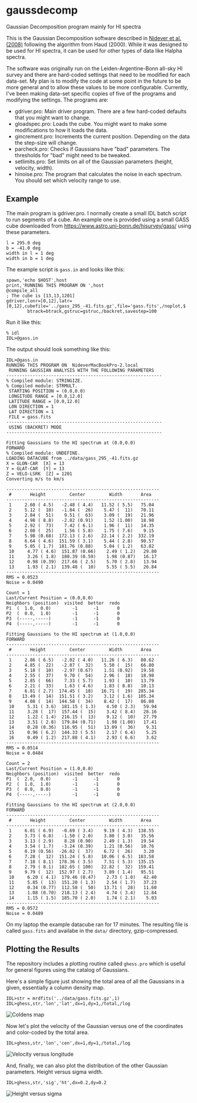# gaussdecomp
Gaussian Decomposition program mainly for HI spectra

This is the Gaussian Decomposition software described in [Nidever et al. (2008)](https://ui.adsabs.harvard.edu/abs/2008ApJ...679..432N/abstract) following the algorithm from Haud (2000).  While it was designed to be used for HI spectra, it can be used for other types of data like Halpha spectra.

The software was originally run on the Leiden-Argentine-Bonn all-sky HI survey and there are hard-coded settings that need to be modified for each data-set.  My plan is to modify the code at some point in the future to be more general and to allow these values to be more configurable.  Currently, I've been making data-set specific copies of five of the programs and modifying the settings.  The programs are:
- gdriver.pro: Main driver program.  There are a few hard-coded defaults that you might want to change.
- gloadspec.pro: Loads the cube.  You might want to make some modifications to how it loads the data.
- gincrement.pro: Increments the current position.  Depending on the data the step-size will change.
- parcheck.pro: Checks if Gaussians have "bad" parameters.  The thresholds for "bad" might need to be tweaked.
- setlimits.pro: Set limits on all of the Gaussian parameters (height, velocity, width). 
- hinoise.pro: The program that calculates the noise in each spectrum.  You should set which velocity range to use.


## Example

The main program is gdriver.pro.  I normally create a small IDL batch script to run segments of a cube.  An example one is provided using a small GASS cube downloaded from https://www.astro.uni-bonn.de/hisurvey/gass/ using these parameters.

```
l = 295.0 deg
b = -41.0 deg
width in l = 1 deg
width in b = 1 deg
```

The example script is `gass.in` and looks like this:

```
spawn,'echo $HOST',host
print,'RUNNING THIS PROGRAM ON ',host
@compile_all
; The cube is [13,13,1201]
gdriver,lonr=[0,12],latr=[0,12],cubefile='../gass_295_-41.fits.gz',file='gass.fits',/noplot,$
        btrack=btrack,gstruc=gstruc,/backret,savestep=100
```

Run it like this:

```
% idl
IDL>@gass.in
```

The output should look something like this:

```
IDL>@gass.in
RUNNING THIS PROGRAM ON  NideverMacBookPro-2.local
 RUNNING GAUSSIAN ANALYSIS WITH THE FOLLOWING PARAMETERS
-----------------------------------------------------------
% Compiled module: STRINGIZE.
% Compiled module: STRMULT.
 STARTING POSITION = (0.0,0.0)
 LONGITUDE RANGE = [0.0,12.0]
 LATITUDE RANGE = [0.0,12.0]
 LON DIRECTION = 1
 LAT DIRECTION = 1
 FILE = gass.fits
-----------------------------------------------------------
 USING (BACKRET) MODE
-----------------------------------------------------------

Fitting Gaussians to the HI spectrum at (0.0,0.0)
FORWARD
% Compiled module: UNDEFINE.
LOADING DATACUBE from ../data/gass_295_-41.fits.gz
X = GLON-CAR  [X] = 13
Y = GLAT-CAR  [Y] = 13
Z = VELO-LSRK  [Z] = 1201
Converting m/s to km/s

----------------------------------------------------------
 #       Height         Center         Width       Area
----------------------------------------------------------
 1     2.60 ( 4.5)   -2.48 ( 4.4)   11.52 ( 5.5)   75.04
 2     5.12 (  18)   -1.84 (  26)    5.47 (  11)   70.11
 3     2.84 (  51)    9.51 (  63)    3.09 (  19)   21.96
 4     4.98 ( 8.8)   -2.82 (0.91)    1.52 (1.00)   18.98
 5     2.92 (  73)    7.42 ( 6.1)    1.96 (  11)   14.35
 6     2.08 (  25)    1.56 ( 5.8)    1.75 ( 7.6)    9.15
 7     5.98 (0.68)  172.13 ( 2.6)   22.14 ( 2.2)  332.19
 8     6.64 ( 4.6)  151.59 ( 3.1)    5.44 ( 2.8)   90.57
 9     5.05 ( 1.7)  181.76 (0.88)    5.04 ( 1.2)   63.82
 10     4.77 ( 4.6)  151.87 (0.66)    2.49 ( 1.2)   29.80
 11     3.26 ( 1.8)  180.39 (0.59)    1.98 (0.87)   16.17
 12     0.98 (0.39)  217.66 ( 2.5)    5.70 ( 2.8)   13.94
 13     1.93 ( 2.1)  139.48 (  10)    5.55 ( 5.5)   26.84
----------------------------------------------------------
RMS = 0.0523
Noise = 0.0490

Count = 1
Last/Current Position = (0.0,0.0)
Neighbors (position)  visited  better  redo
P1  (  1.0,  0.0)        -1      -1       0
P2  (  0.0,  1.0)        -1      -1       0
P3  (-----,-----)        -1      -1       0
P4  (-----,-----)        -1      -1       0

Fitting Gaussians to the HI spectrum at (1.0,0.0)
FORWARD
----------------------------------------------------------
 #       Height         Center         Width       Area
----------------------------------------------------------
 1     2.86 ( 6.5)   -2.02 ( 4.0)   11.26 ( 6.3)   80.62
 2     4.85 (  22)   -2.07 (  32)    5.50 (  15)   66.80
 3     5.18 (  10)   -2.97 (0.67)    1.51 (0.92)   19.58
 4     2.55 (  37)    9.70 (  54)    2.96 (  18)   18.98
 5     2.85 (  66)    7.33 ( 5.7)    1.93 (  10)   13.79
 6     2.21 (  33)    1.63 ( 4.6)    1.83 ( 8.8)   10.13
 7     6.81 ( 2.7)  174.45 (  18)   16.71 (  19)  285.34
 8    13.49 (  14)  151.51 ( 3.2)    3.12 ( 1.6)  105.34
 9     4.08 (  14)  144.58 (  34)    8.42 (  17)   86.08
 10     5.31 ( 3.6)  181.15 ( 1.3)    4.50 ( 2.3)   59.94
 11     3.28 (  17)  157.44 (  15)    3.42 ( 8.4)   28.16
 12     1.22 ( 1.4)  216.15 (  13)    9.12 (  10)   27.79
 13     3.51 ( 2.8)  179.84 (0.71)    1.98 (1.00)   17.41
 14     0.28 (0.36)  116.95 (  51)   13.09 (  36)    9.31
 15     0.96 ( 6.2)  144.33 ( 5.5)    2.17 ( 6.4)    5.25
 16     0.49 ( 1.2)  217.88 ( 4.1)    2.93 ( 6.6)    3.62
----------------------------------------------------------
RMS = 0.0514
Noise = 0.0484

Count = 2
Last/Current Position = (1.0,0.0)
Neighbors (position)  visited  better  redo
P1  (  2.0,  0.0)        -1      -1       0
P2  (  1.0,  1.0)        -1      -1       0
P3  (  0.0,  0.0)        -1      -1       0
P4  (-----,-----)        -1      -1       0

Fitting Gaussians to the HI spectrum at (2.0,0.0)
FORWARD
----------------------------------------------------------
 #       Height         Center         Width       Area
----------------------------------------------------------
 1     6.01 ( 6.9)   -0.69 ( 3.4)    9.19 ( 4.3)  138.55
 2     3.73 ( 6.8)   -1.50 ( 2.0)    3.80 ( 3.0)   35.56
 3     3.13 ( 2.9)    8.28 (0.90)    2.49 ( 1.3)   19.54
 4     3.54 ( 1.7)   -3.24 (0.39)    1.21 (0.56)   10.76
 5     0.19 (0.56)  -26.02 (  37)    6.72 (  26)    3.20
 6     7.28 (  12)  151.24 ( 5.8)   10.06 ( 6.5)  183.58
 7     7.18 ( 8.1)  178.36 ( 3.5)    7.51 ( 5.3)  135.15
 8     2.79 ( 8.1)  182.65 ( 100)   22.82 (  32)  159.41
 9     9.79 (  12)  152.97 ( 2.7)    3.89 ( 1.4)   95.51
 10     6.20 ( 4.1)  179.46 (0.47)    2.73 ( 1.0)   42.40
 11     5.85 (  13)  151.20 ( 1.3)    2.54 ( 1.7)   37.23
 12     0.34 (0.77)  112.58 (  50)   13.71 (  28)   11.60
 13     1.08 (0.70)  218.13 ( 2.4)    4.74 ( 3.4)   12.84
 14     1.15 ( 1.5)  185.70 ( 2.0)    1.74 ( 2.1)    5.03
----------------------------------------------------------
RMS = 0.0572
Noise = 0.0489

```

On my laptop the example datacube ran for 17 minutes.  The resulting file is called `gass.fits` and availabe in the `data/` directory, gzip-compressed.

## Plotting the Results

The repository includes a plotting routine called `ghess.pro` which is useful for general figures using the catalog of Gaussians.

Here's a simple figure just showing the total area of all the Gaussians in a given, essentially a column density map.

```
IDL>str = mrdfits('../data/gass.fits.gz',1)
IDL>ghess,str,'lon','lat',dx=1,dy=1,/total,/log
```

![Coldens map](coldens_map.png)


Now let's plot the velocity of the Gaussian versus one of the coordinates and color-coded by the total area.

```
IDL>ghess,str,'lon','cen',dx=1,dy=1,/total,/log
```

![Velocity versus longitude](cenlon.png)

And, finally, we can also plot the distribution of the other Gaussian parameters.  Height versus sigma width.

```
IDL>ghess,str,'sig','ht',dx=0.2,dy=0.2
```

![Height versus sigma](htsig.png)

